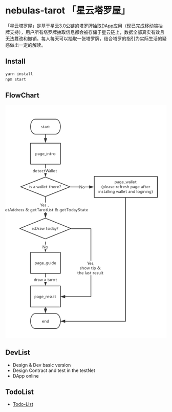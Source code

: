# nebulas-tarot 「星云塔罗屋」

「星云塔罗屋」是基于星云3.0公链的塔罗牌抽取DApp应用（现已完成移动端抽牌支持），用户所有塔罗牌抽取信息都会被存储于星云链上，数据全部真实有效且无法篡改和撤销。每人每天可以抽取一张塔罗牌，结合塔罗的指引为实际生活的疑惑做出一定的解读。

## Install

``` bash
yarn install
npm start
```

## FlowChart

![上链版本流程图](./flowchart/flowChart-nebulas.png)

## DevList

- Design & Dev basic version
- Design Contract and test in the testNet
- DApp online

## TodoList

- [Todo-List](Todo-List.md)